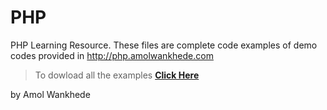 PHP
====

PHP Learning Resource.
These files are complete code examples of demo codes provided in http://php.amolwankhede.com

> To dowload all the examples
> **[Click Here](https://github.com/Amol-Wankhede/PHP/archive/master.zip)**

by Amol Wankhede
